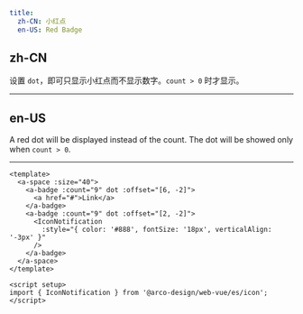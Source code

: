 ```yaml
title:
  zh-CN: 小红点
  en-US: Red Badge
```

## zh-CN

设置 `dot`，即可只显示小红点而不显示数字。`count > 0` 时才显示。

---

## en-US

A red dot will be displayed instead of the count. The dot will be showed only when `count > 0`.

---

```vue
<template>
  <a-space :size="40">
    <a-badge :count="9" dot :offset="[6, -2]">
      <a href="#">Link</a>
    </a-badge>
    <a-badge :count="9" dot :offset="[2, -2]">
      <IconNotification
        :style="{ color: '#888', fontSize: '18px', verticalAlign: '-3px' }"
      />
    </a-badge>
  </a-space>
</template>

<script setup>
import { IconNotification } from '@arco-design/web-vue/es/icon';
</script>
```
